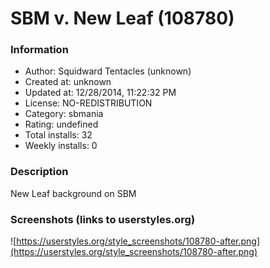 # SBM v. New Leaf (108780)

### Information
- Author: Squidward Tentacles (unknown)
- Created at: unknown
- Updated at: 12/28/2014, 11:22:32 PM
- License: NO-REDISTRIBUTION
- Category: sbmania
- Rating: undefined
- Total installs: 32
- Weekly installs: 0


### Description
New Leaf background on SBM


### Screenshots (links to userstyles.org)
![https://userstyles.org/style_screenshots/108780-after.png](https://userstyles.org/style_screenshots/108780-after.png)


